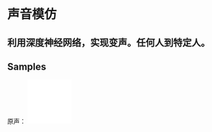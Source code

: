 # 声音模仿
## 利用深度神经网络，实现变声。任何人到特定人。


## Samples
原声：
<embed height="100" width="100" src="wsstf.mp3" />
